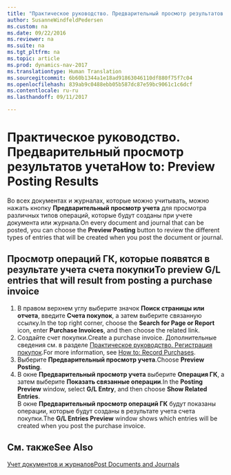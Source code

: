 ```yaml
---
title: "Практическое руководство. Предварительный просмотр результатов учета"
author: SusanneWindfeldPedersen
ms.custom: na
ms.date: 09/22/2016
ms.reviewer: na
ms.suite: na
ms.tgt_pltfrm: na
ms.topic: article
ms.prod: dynamics-nav-2017
ms.translationtype: Human Translation
ms.sourcegitcommit: 6b60b1344a1e18ad91863046110df880f75f7c04
ms.openlocfilehash: 839ab9c0488ebb05b587dc87e59bc9061c1c6dcf
ms.contentlocale: ru-ru
ms.lasthandoff: 09/11/2017

---
```

    
# <a name="how-to-preview-posting-results"></a><span data-ttu-id="b130c-102">Практическое руководство. Предварительный просмотр результатов учета</span><span class="sxs-lookup"><span data-stu-id="b130c-102">How to: Preview Posting Results</span></span>
<span data-ttu-id="b130c-103">Во всех документах и журналах, которые можно учитывать, можно нажать кнопку **Предварительный просмотр учета** для просмотра различных типов операций, которые будут созданы при учете документа или журнала.</span><span class="sxs-lookup"><span data-stu-id="b130c-103">On every document and journal that can be posted, you can choose the **Preview Posting** button to review the different types of entries that will be created when you post the document or journal.</span></span>

## <a name="to-preview-gl-entries-that-will-result-from-posting-a-purchase-invoice"></a><span data-ttu-id="b130c-104">Просмотр операций ГК, которые появятся в результате учета счета покупки</span><span class="sxs-lookup"><span data-stu-id="b130c-104">To preview G/L entries that will result from posting a purchase invoice</span></span>
1. <span data-ttu-id="b130c-105">В правом верхнем углу выберите значок **Поиск страницы или отчета**, введите **Счета покупок**, а затем выберите связанную ссылку.</span><span class="sxs-lookup"><span data-stu-id="b130c-105">In the top right corner, choose the **Search for Page or Report** icon, enter **Purchase Invoices**, and then choose the related link.</span></span>
2. <span data-ttu-id="b130c-106">Создайте счет покупки.</span><span class="sxs-lookup"><span data-stu-id="b130c-106">Create a purchase invoice.</span></span> <span data-ttu-id="b130c-107">Дополнительные сведения см. в разделе [Практическое руководство. Регистрация покупок](purchasing-how-record-purchases.md).</span><span class="sxs-lookup"><span data-stu-id="b130c-107">For more information, see [How to: Record Purchases](purchasing-how-record-purchases.md).</span></span>
3. <span data-ttu-id="b130c-108">Выберите **Предварительный просмотр учета**.</span><span class="sxs-lookup"><span data-stu-id="b130c-108">Choose **Preview Posting**.</span></span>
4. <span data-ttu-id="b130c-109">В окне **Предварительный просмотр учета** выберите **Операция ГК**, а затем выберите **Показать связанные операции**.</span><span class="sxs-lookup"><span data-stu-id="b130c-109">In the **Posting Preview** window, select **G/L Entry**, and then choose **Show Related Entries**.</span></span>  
<span data-ttu-id="b130c-110">В окне **Предварительный просмотр операций ГК** будут показаны операции, которые будут созданы в результате учета счета покупки.</span><span class="sxs-lookup"><span data-stu-id="b130c-110">The **G/L Entries Preview** window shows which entries will be created when you post the purchase invoice.</span></span>

## <a name="see-also"></a><span data-ttu-id="b130c-111">См. также</span><span class="sxs-lookup"><span data-stu-id="b130c-111">See Also</span></span>
[<span data-ttu-id="b130c-112">Учет документов и журналов</span><span class="sxs-lookup"><span data-stu-id="b130c-112">Post Documents and Journals</span></span>](ui-post-documents-journals.md)


